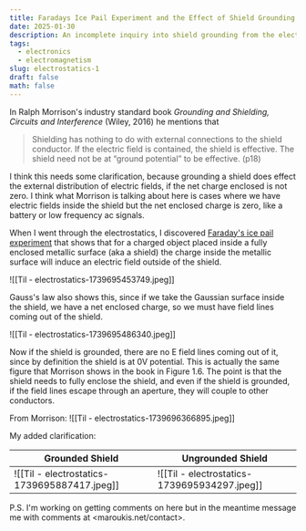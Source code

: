 ```yaml
---
title: Faradays Ice Pail Experiment and the Effect of Shield Grounding
date: 2025-01-30
description: An incomplete inquiry into shield grounding from the electrostatics point of view.
tags:
  - electronics
  - electromagnetism
slug: electrostatics-1
draft: false
math: false
---
```


In Ralph Morrison's industry standard book *Grounding and Shielding, Circuits and Interference* (Wiley, 2016) he mentions that 

> Shielding has nothing to do with external connections to the shield conductor. If the electric field is contained, the shield is effective. The shield need not be at “ground potential” to be effective. (p18)

I think this needs some clarification, because grounding a shield does effect the external distribution of electric fields, if the net charge enclosed is not zero. I think what Morrison is talking about here is cases where we have electric fields inside the shield but the net enclosed charge is zero, like a battery or low frequency ac signals. 

When I went through the electrostatics, I discovered [Faraday's ice pail experiment](https://en.wikipedia.org/wiki/Faraday%27s_ice_pail_experiment) that shows that for a charged object placed inside a fully enclosed metallic surface (aka a shield) the charge inside the metallic surface will induce an electric field outside of the shield. 

![[Til - electrostatics-1739695453749.jpeg]]

Gauss's law also shows this, since if we take the Gaussian surface inside the shield, we have a net enclosed charge, so we must have field lines coming out of the shield. 

![[Til - electrostatics-1739695486340.jpeg]]

Now if the shield is grounded, there are no E field lines coming out of it, since by definition the shield is at 0V potential. This is actually the same figure that Morrison shows in the book in Figure 1.6. The point is that the shield needs to fully enclose the shield, and even if the shield is grounded, if the field lines escape through an aperture, they will couple to other conductors.

From Morrison:
![[Til - electrostatics-1739696366895.jpeg]]

My added clarification: 

| Grounded Shield                              | Ungrounded Shield                            |
| -------------------------------------------- | -------------------------------------------- |
| ![[Til - electrostatics-1739695887417.jpeg]] | ![[Til - electrostatics-1739695934297.jpeg]] |


P.S. I'm working on getting comments on here but in the meantime message me with comments at <maroukis.net/contact>. 



